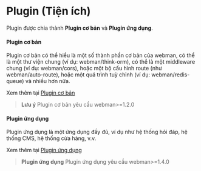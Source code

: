 # Plugin (Tiện ích)

Plugin được chia thành **Plugin cơ bản** và **Plugin ứng dụng**.

#### Plugin cơ bản
Plugin cơ bản có thể hiểu là một số thành phần cơ bản của webman, có thể là một thư viện chung (ví dụ: webman/think-orm), có thể là một middleware chung (ví dụ: webman/cors), hoặc một bộ cấu hình route (như webman/auto-route), hoặc một quá trình tuỳ chỉnh (ví dụ: webman/redis-queue) và nhiều hơn nữa.

Xem thêm tại [Plugin cơ bản](plugin/base.md)

> **Lưu ý**
> Plugin cơ bản yêu cầu webman>=1.2.0

#### Plugin ứng dụng
Plugin ứng dụng là một ứng dụng đầy đủ, ví dụ như hệ thống hỏi đáp, hệ thống CMS, hệ thống cửa hàng, v.v.

Xem thêm tại [Plugin ứng dụng](app/app.md)

> **Plugin ứng dụng**
> Plugin ứng dụng yêu cầu webman>=1.4.0
